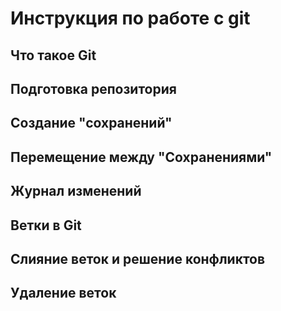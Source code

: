 # Инструкция по работе с git 

## Что такое  Git

## Подготовка репозитория

## Создание "сохранений"

## Перемещение между "Сохранениями"

## Журнал изменений

## Ветки в Git
 
## Слияние веток и решение конфликтов

## Удаление веток